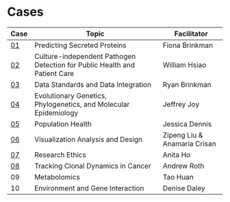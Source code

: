 # Cases

| Case | Topic | Facilitator |
|------|-------|-------------|
[01](case01_FionaBrinkman.pdf) | Predicting Secreted Proteins | Fiona Brinkman
[02](case02_WilliamHsiao.pdf) | Culture-independent Pathogen Detection for Public Health and Patient Care | William Hsiao
[03](case03_RyanBrinkman.pdf) | Data Standards and Data Integration | Ryan Brinkman
[04](case04_JeffreyJoy.pdf) | Evolutionary Genetics, Phylogenetics, and Molecular Epidemiology | Jeffrey Joy
[05](case05_JessicaDennis.pdf) | Population Health | Jessica Dennis
[06](case06_AnaCrisan_ZipengLiu.pdf) | Visualization Analysis and Design | Zipeng Liu & Anamaria Crisan |
[07](case07_AnitaHo.pdf) | Research Ethics | Anita Ho
[08](case08_AndrewRoth.pdf) | Tracking Clonal Dynamics in Cancer | Andrew Roth
09 | Metabolomics | Tao Huan 
10 | Environment and Gene Interaction | Denise Daley
